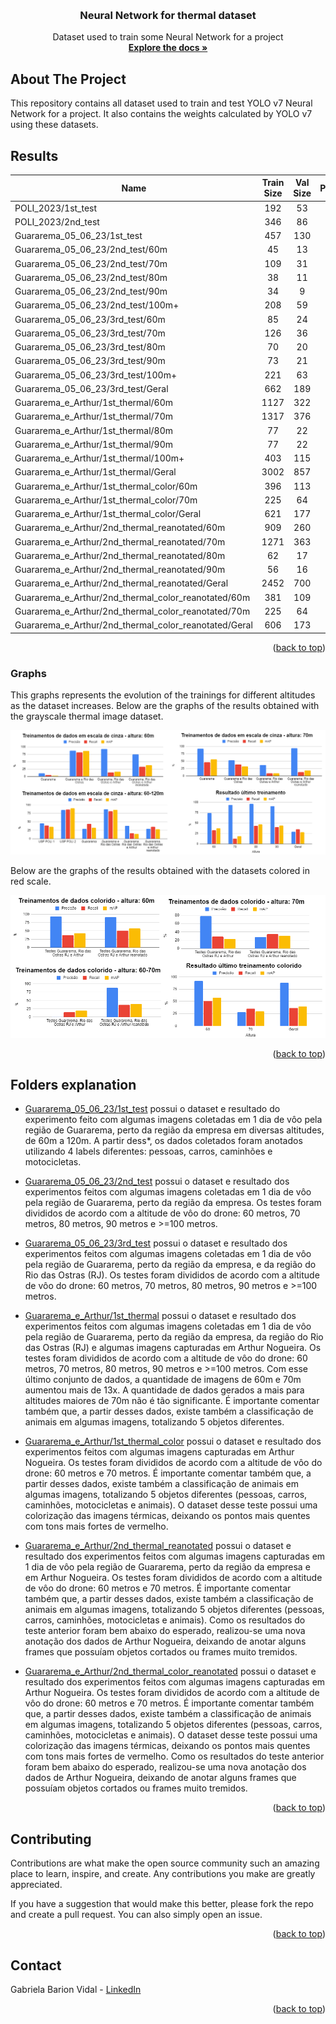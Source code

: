 <a name="readme-top"></a>

<!-- PROJECT LOGO -->
<br />
<div align="center">
  <a href="https://github.com/GabrielaVidal7/YOLO_training">
    <!-- <img src="images/logo.png" alt="Logo" width="80" height="80"> -->
  </a>

  <h3 align="center">Neural Network for thermal dataset</h3>

  <p align="center">
    Dataset used to train some Neural Network for a project
    <br />
    <a href="https://github.com/GabrielaVidal7/YOLO_training"><strong>Explore the docs »</strong></a>
    <!-- <br />
    <br />
    <a href="https://github.com/GabrielaVidal7/transpetro_YOLO">View Demo</a>
    ·
    <a href="https://github.com/othneildrew/Best-README-Template/issues">Report Bug</a>
    ·
    <a href="https://github.com/othneildrew/Best-README-Template/issues">Request Feature</a> -->
  </p>
</div>

## About The Project
This repository contains all dataset used to train and test YOLO v7 Neural Network for a project. It also contains the weights calculated by YOLO v7 using these datasets.

## Results

|                           Name                           |   Train Size  |    Val Size    |   Precision   |    Recall     |      mAP      |
|  ------------------------------------------------------  | :-----------: | :------------: | :-----------: | :-----------: | :-----------: |
|    POLI_2023/1st_test                                    |      192      |        53      |     45,1%     |     38,7%     |     35,3%     |
|    POLI_2023/2nd_test                                    |      346      |        86      |     85,0%     |     86,0%     |     **90,1%**     |
|    Guararema_05_06_23/1st_test                           |      457      |       130      |     29,5%     |     43,6%     |     32,6%     |
|    Guararema_05_06_23/2nd_test/60m                       |       45      |        13      |      9,6%     |      4,5%     |      1,4%     |
|    Guararema_05_06_23/2nd_test/70m                       |      109      |        31      |     91,6%     |     45,5%     |     55,7%     |
|    Guararema_05_06_23/2nd_test/80m                       |       38      |        11      |      3,5%     |      3,9%     |      3,7%     |
|    Guararema_05_06_23/2nd_test/90m                       |       34      |         9      |      1,2%     |      2,5%     |      9,7%     |
|    Guararema_05_06_23/2nd_test/100m+                     |      208      |        59      |     56,4%     |      0,1%     |      2,8%     |
|    Guararema_05_06_23/3rd_test/60m                       |       85      |        24      |     83,7%     |     37,5%     |     43,3%     |
|    Guararema_05_06_23/3rd_test/70m                       |      126      |        36      |     52,4%     |     38,3%     |     31,5%     |
|    Guararema_05_06_23/3rd_test/80m                       |       70      |        20      |     90,5%     |     55,6%     |     59,4%     |
|    Guararema_05_06_23/3rd_test/90m                       |       73      |        21      |     85,7%     |     38,9%     |     47,0%     |
|    Guararema_05_06_23/3rd_test/100m+                     |      221      |        63      |     38,5%     |      4,4%     |      1,5%     |
|    Guararema_05_06_23/3rd_test/Geral                     |      662      |       189      |     86,7%     |     80,9%     |     **85,6%**     |
|    Guararema_e_Arthur/1st_thermal/60m                    |     1127      |       322      |     92,5%     |     13,3%     |     15,5%     |
|    Guararema_e_Arthur/1st_thermal/70m                    |     1317      |       376      |     36,6%     |      8,5%     |      8,2%     |
|    Guararema_e_Arthur/1st_thermal/80m                    |       77      |        22      |     91,5%     |       53%     |     59,4%     |
|    Guararema_e_Arthur/1st_thermal/90m                    |       77      |        22      |     74,8%     |     31,3%     |       34%     |
|    Guararema_e_Arthur/1st_thermal/100m+                  |      403      |       115      |     54,4%     |      4,2%     |      2,4%     |
|    Guararema_e_Arthur/1st_thermal/Geral                  |     3002      |       857      |     38,4%     |       16%     |       14%     |
|    Guararema_e_Arthur/1st_thermal_color/60m              |      396      |       113      |     93,2%     |     37,7%     |     43,1%     |
|    Guararema_e_Arthur/1st_thermal_color/70m              |      225      |        64      |     78,2%     |     28,3%     |     23,2%     |
|    Guararema_e_Arthur/1st_thermal_color/Geral            |      621      |       177      |      0,9%     |     14,8%     |     19,3%     |
|    Guararema_e_Arthur/2nd_thermal_reanotated/60m         |      909      |       260      |     56,6%     |     45,4%     |     49,8%     |
|    Guararema_e_Arthur/2nd_thermal_reanotated/70m         |     1271      |       363      |     93,5%     |     12,6%     |     18,2%     |
|    Guararema_e_Arthur/2nd_thermal_reanotated/80m         |       62      |        17      |       96%     |     43,2%     |     46,7%     |
|    Guararema_e_Arthur/2nd_thermal_reanotated/90m         |       56      |        16      |     90,8%     |     40,1%     |     43,6%     |
|    Guararema_e_Arthur/2nd_thermal_reanotated/Geral       |     2452      |       700      |     29,3%     |       35%     |     27,6%     |
|    Guararema_e_Arthur/2nd_thermal_color_reanotated/60m   |      381      |       109      |     91,8%     |       51%     |     57,5%     |
|    Guararema_e_Arthur/2nd_thermal_color_reanotated/70m   |      225      |        64      |     27,9%     |       35%     |     30,5%     |
|    Guararema_e_Arthur/2nd_thermal_color_reanotated/Geral |      606      |       173      |     88,2%     |     36,9%     |     39,7%     |

<p align="right">(<a href="#readme-top">back to top</a>)</p>


### Graphs
This graphs represents the evolution of the trainings for different altitudes as the dataset increases. Below are the graphs of the results obtained with the grayscale thermal image dataset.

![Grayscale results](https://github.com/GabrielaVidal7/YOLO_training/blob/main/Images/results_gray_scale.png)

Below are the graphs of the results obtained with the datasets colored in red scale.

![Red scale results](https://github.com/GabrielaVidal7/YOLO_training/blob/main/Images/results_colored_scale.png)

<p align="right">(<a href="#readme-top">back to top</a>)</p>

## Folders explanation
* [Guararema_05_06_23/1st_test](https://github.com/GabrielaVidal7/YOLO_training/tree/main/Guararema_05_06_23/1st_test) possui o dataset e resultado do experimento feito com algumas imagens coletadas em 1 dia de vôo pela região de Guararema, perto da região da empresa em diversas altitudes, de 60m a 120m. A partir dess*, os dados coletados foram anotados utilizando 4 labels diferentes: pessoas, carros, caminhões e motocicletas.

* [Guararema_05_06_23/2nd_test](https://github.com/GabrielaVidal7/YOLO_training/tree/main/Guararema_05_06_23/2nd_test) possui o dataset e resultado dos experimentos feitos com algumas imagens coletadas em 1 dia de vôo pela região de Guararema, perto da região da empresa. Os testes foram divididos de acordo com a altitude de vôo do drone: 60 metros, 70 metros, 80 metros, 90 metros e >=100 metros.

* [Guararema_05_06_23/3rd_test](https://github.com/GabrielaVidal7/YOLO_training/tree/main/Guararema_05_06_23/3rd_test) possui o dataset e resultado dos experimentos feitos com algumas imagens coletadas em 1 dia de vôo pela região de Guararema, perto da região da empresa, e da região do Rio das Ostras (RJ). Os testes foram divididos de acordo com a altitude de vôo do drone: 60 metros, 70 metros, 80 metros, 90 metros e >=100 metros.

* [Guararema_e_Arthur/1st_thermal](https://github.com/GabrielaVidal7/YOLO_training/tree/main/Guararema_e_Arthur/1st_test) possui o dataset e resultado dos experimentos feitos com algumas imagens coletadas em 1 dia de vôo pela região de Guararema, perto da região da empresa, da região do Rio das Ostras (RJ) e algumas imagens capturadas em Arthur Nogueira. Os testes foram divididos de acordo com a altitude de vôo do drone: 60 metros, 70 metros, 80 metros, 90 metros e >=100 metros. Com esse último conjunto de dados, a quantidade de imagens de 60m e 70m aumentou mais de 13x. A quantidade de dados gerados a mais para altitudes maiores de 70m não é tão significante. É importante comentar também que, a partir desses dados, existe também a classificação de animais em algumas imagens, totalizando 5 objetos diferentes.

* [Guararema_e_Arthur/1st_thermal_color](https://github.com/GabrielaVidal7/YOLO_training/tree/main/Guararema_e_Arthur/2nd_test) possui o dataset e resultado dos experimentos feitos com algumas imagens capturadas em Arthur Nogueira. Os testes foram divididos de acordo com a altitude de vôo do drone: 60 metros e 70 metros. É importante comentar também que, a partir desses dados, existe também a classificação de animais em algumas imagens, totalizando 5 objetos diferentes (pessoas, carros, caminhões, motocicletas e animais). O dataset desse teste possui uma colorização das imagens térmicas, deixando os pontos mais quentes com tons mais fortes de vermelho.

* [Guararema_e_Arthur/2nd_thermal_reanotated](https://github.com/GabrielaVidal7/YOLO_training/tree/main/Guararema_e_Arthur/3rd_test) possui o dataset e resultado dos experimentos feitos com algumas imagens capturadas em 1 dia de vôo pela região de Guararema, perto da região da empresa e em Arthur Nogueira. Os testes foram divididos de acordo com a altitude de vôo do drone: 60 metros e 70 metros. É importante comentar também que, a partir desses dados, existe também a classificação de animais em algumas imagens, totalizando 5 objetos diferentes (pessoas, carros, caminhões, motocicletas e animais). Como os resultados do teste anterior foram bem abaixo do esperado, realizou-se uma nova anotação dos dados de Arthur Nogueira, deixando de anotar alguns frames que possuíam objetos cortados ou frames muito tremidos.

* [Guararema_e_Arthur/2nd_thermal_color_reanotated](https://github.com/GabrielaVidal7/YOLO_training/tree/main/Guararema_e_Arthur/4th_test) possui o dataset e resultado dos experimentos feitos com algumas imagens capturadas em Arthur Nogueira. Os testes foram divididos de acordo com a altitude de vôo do drone: 60 metros e 70 metros. É importante comentar também que, a partir desses dados, existe também a classificação de animais em algumas imagens, totalizando 5 objetos diferentes (pessoas, carros, caminhões, motocicletas e animais). O dataset desse teste possui uma colorização das imagens térmicas, deixando os pontos mais quentes com tons mais fortes de vermelho. Como os resultados do teste anterior foram bem abaixo do esperado, realizou-se uma nova anotação dos dados de Arthur Nogueira, deixando de anotar alguns frames que possuíam objetos cortados ou frames muito tremidos.

<p align="right">(<a href="#readme-top">back to top</a>)</p>

<!-- ## Usage

Use this space to show useful examples of how a project can be used. Additional screenshots, code examples and demos work well in this space. You may also link to more resources.

_For more examples, please refer to the [Documentation](https://example.com)_

<p align="right">(<a href="#readme-top">back to top</a>)</p>
-->

## Contributing

Contributions are what make the open source community such an amazing place to learn, inspire, and create. Any contributions you make are greatly appreciated.

If you have a suggestion that would make this better, please fork the repo and create a pull request. You can also simply open an issue.

<p align="right">(<a href="#readme-top">back to top</a>)</p>

## Contact

Gabriela Barion Vidal - [LinkedIn](https://www.linkedin.com/in/gabriela-barion-vidal/)

<p align="right">(<a href="#readme-top">back to top</a>)</p>
